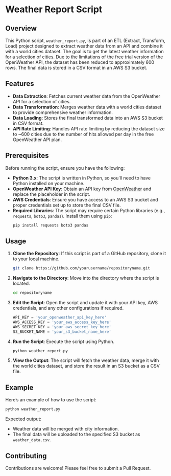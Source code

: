 # Weather Report Script

## Overview

This Python script, `weather_report.py`, is part of an ETL (Extract, Transform, Load) project designed to extract weather data from an API and combine it with a world cities dataset. The goal is to get the latest weather information for a selection of cities. Due to the limitations of the free trial version of the OpenWeather API, the dataset has been reduced to approximately 600 rows. The final data is stored in a CSV format in an AWS S3 bucket.

## Features

- **Data Extraction**: Fetches current weather data from the OpenWeather API for a selection of cities.
- **Data Transformation**: Merges weather data with a world cities dataset to provide comprehensive weather information.
- **Data Loading**: Stores the final transformed data into an AWS S3 bucket in CSV format.
- **API Rate Limiting**: Handles API rate limiting by reducing the dataset size to ~600 cities due to the number of hits allowed per day in the free OpenWeather API plan.

## Prerequisites

Before running the script, ensure you have the following:

- **Python 3.x**: The script is written in Python, so you'll need to have Python installed on your machine.
- **OpenWeather API Key**: Obtain an API key from [OpenWeather](https://openweathermap.org/api) and replace the placeholder in the script.
- **AWS Credentials**: Ensure you have access to an AWS S3 bucket and proper credentials set up to store the final CSV file.
- **Required Libraries**: The script may require certain Python libraries (e.g., `requests`, `boto3`, `pandas`). Install them using `pip`:
  ```bash
  pip install requests boto3 pandas
  ```

## Usage

1. **Clone the Repository**: If this script is part of a GitHub repository, clone it to your local machine.
   ```bash
   git clone https://github.com/yourusername/repositoryname.git
   ```
2. **Navigate to the Directory**: Move into the directory where the script is located.
   ```bash
   cd repositoryname
   ```
3. **Edit the Script**: Open the script and update it with your API key, AWS credentials, and any other configurations if required.
   ```python
   API_KEY = 'your_openweather_api_key_here'
   AWS_ACCESS_KEY = 'your_aws_access_key_here'
   AWS_SECRET_KEY = 'your_aws_secret_key_here'
   S3_BUCKET_NAME = 'your_s3_bucket_name_here'
   ```
4. **Run the Script**: Execute the script using Python.
   ```bash
   python weather_report.py
   ```
5. **View the Output**: The script will fetch the weather data, merge it with the world cities dataset, and store the result in an S3 bucket as a CSV file.

## Example

Here’s an example of how to use the script:

```bash
python weather_report.py
```

Expected output:
- Weather data will be merged with city information.
- The final data will be uploaded to the specified S3 bucket as `weather_data.csv`.

## Contributing

Contributions are welcome! Please feel free to submit a Pull Request.
